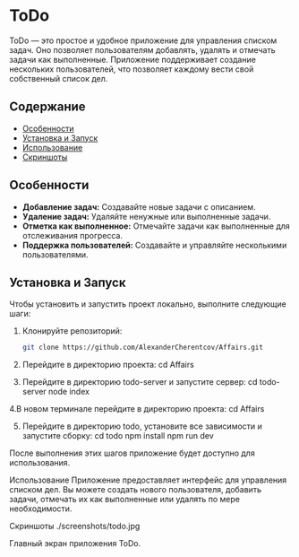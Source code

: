 # ToDo

ToDo — это простое и удобное приложение для управления списком задач. Оно позволяет пользователям добавлять, удалять и отмечать задачи как выполненные. Приложение поддерживает создание нескольких пользователей, что позволяет каждому вести свой собственный список дел.

## Содержание
- [Особенности](#особенности)
- [Установка и Запуск](#установка-и-запуск)
- [Использование](#использование)
- [Скриншоты](#скриншоты)

## Особенности

- **Добавление задач:** Создавайте новые задачи с описанием.
- **Удаление задач:** Удаляйте ненужные или выполненные задачи.
- **Отметка как выполненное:** Отмечайте задачи как выполненные для отслеживания прогресса.
- **Поддержка пользователей:** Создавайте и управляйте несколькими пользователями.

## Установка и Запуск

Чтобы установить и запустить проект локально, выполните следующие шаги:

1. Клонируйте репозиторий:
   ```bash
   git clone https://github.com/AlexanderCherentcov/Affairs.git

2. Перейдите в директорию проекта:
cd Affairs

3. Перейдите в директорию todo-server и запустите сервер:
cd todo-server
node index

4.В новом терминале перейдите в директорию проекта:
cd Affairs

5. Перейдите в директорию todo, установите все зависимости и запустите сборку:
cd todo
npm install
npm run dev

После выполнения этих шагов приложение будет доступно для использования.

Использование
Приложение предоставляет интерфейс для управления списком дел. Вы можете создать нового пользователя, добавить задачи, отмечать их как выполненные или удалять по мере необходимости.

Скриншоты
./screenshots/todo.jpg

Главный экран приложения ToDo.
